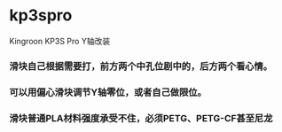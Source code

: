 # kp3spro
Kingroon KP3S Pro Y轴改装


### 滑块自己根据需要打，前方两个中孔位剧中的，后方两个看心情。
### 可以用偏心滑块调节Y轴零位，或者自己做限位。

### 滑块普通PLA材料强度承受不住，必须PETG、PETG-CF甚至尼龙